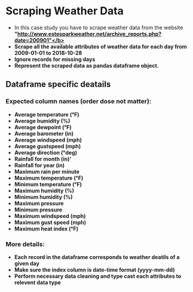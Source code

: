 # Scraping Weather Data

* In this case study you have to scrape weather data from the website <b>"http://www.estesparkweather.net/archive_reports.php?date=200901"</b>
* Scrape all the available attributes of weather data for each day from 2009-01-01 to 2018-10-28
* Ignore records for missing days
* Represent the scraped data as pandas dataframe object.

## Dataframe specific deatails

### Expected column names (order dose not matter):

* Average temperature (°F)
* Average humidity (%)
* Average dewpoint (°F)
* Average barometer (in)
* Average windspeed (mph)
* Average gustspeed (mph)
* Average direction (°deg)
* Rainfall for month (in)'
* Rainfall for year (in)
* Maximum rain per minute
* Maximum temperature (°F)
* Minimum temperature (°F)
* Maximum humidity (%)
* Minimum humidity (%)
* Maximum pressure
* Minimum pressure
* Maximum windspeed (mph)
* Maximum gust speed (mph)
* Maximum heat index (°F)

### More details:

* Each record in the dataframe corresponds to weather deatils of a given day
* Make sure the index column is date-time format (yyyy-mm-dd)
* Perform necessary data cleaning and type cast each attributes to relevent data type

